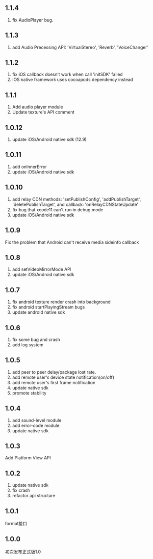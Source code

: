 ## 1.1.4
1. fix AudioPlayer bug.

## 1.1.3
1. add Audio Precessing API: 'VirtualStereo', 'Reverb', 'VoiceChanger'

## 1.1.2
1. fix iOS callback doesn’t work when call 'initSDK' failed
2. iOS native framework uses cocoapods dependency instead


## 1.1.1
1. Add audio player module
2. Update texture's API comment

## 1.0.12
1. update iOS/Android native sdk (12.9)

## 1.0.11
1. add onInnerError
2. update iOS/Android native sdk

## 1.0.10

1. add relay CDN methods: 'setPublishConfig', 'addPublishTarget', 'deletePublishTarget', and callback: 'onRelayCDNStateUpdate'
2. fix bug that xcode11 can't run in debug mode
3. update iOS/Android native sdk

## 1.0.9
Fix the problem that Android can't receive media sideinfo callback

## 1.0.8
1. add setVideoMirrorMode API
2. update iOS/Android native sdk

## 1.0.7
1. fix android texture render crash into background
2. fix android startPlayingStream bugs
3. update android native sdk

## 1.0.6
1. fix some bug and crash
2. add log system

## 1.0.5
1. add peer to peer delay/package lost rate.
2. add remote user's device state notification(on/off)
3. add remote user's first frame notification
4. update native sdk
5. promote stability

## 1.0.4

1. add sound-level module
2. add error-code module
3. update native sdk

## 1.0.3

Add Platform View API

## 1.0.2

1. update native sdk
2. fix crash
3. refactor api structure

## 1.0.1

format接口

## 1.0.0

初次发布正式版1.0
